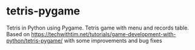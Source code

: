 # tetris-pygame
Tetris in Python using Pygame.
Tetris game with menu and records table. Based on https://techwithtim.net/tutorials/game-development-with-python/tetris-pygame/ with some improvements and bug fixes
